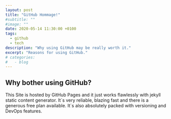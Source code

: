 ```yaml
---
layout: post
title: "GitHub Hommage!"
#subtitle: ""
#image: ""
date: 2020-05-14 11:30:00 +0100
tags:
  - github
  - tech
description: "Why using GitHub may be really worth it."
excerpt: "Reasons for using GitHub."
# categories:
#   - blog
---
```


## Why bother using GitHub?

This Site is hosted by GitHub Pages and it just works flawlessly with jekyll static content generator. It´s very reliable, blazing fast and there is a generous free plan available. It´s also absolutely packed with versioning and DevOps features.